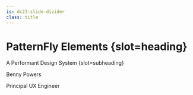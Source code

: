 ```yaml
---
is: dc23-slide-divider
class: title
---
```


# PatternFly Elements {slot=heading}

A Performant Design System {slot=subheading}

<div slot="speaker">
  <p>Benny Powers</p>
  <p>Principal UX Engineer</p>
</div>
